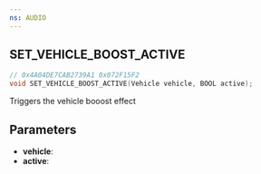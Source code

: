 ```yaml
---
ns: AUDIO
---
```

## SET_VEHICLE_BOOST_ACTIVE

```c
// 0x4A04DE7CAB2739A1 0x072F15F2
void SET_VEHICLE_BOOST_ACTIVE(Vehicle vehicle, BOOL active);
```

Triggers the vehicle booost effect

## Parameters
* **vehicle**:
* **active**:

